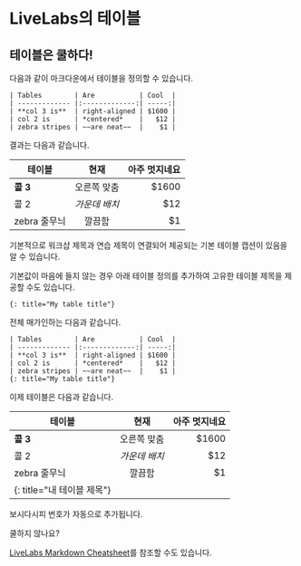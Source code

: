 # LiveLabs의 테이블

## 테이블은 쿨하다!

다음과 같이 마크다운에서 테이블을 정의할 수 있습니다.

    | Tables        | Are           | Cool  |
    | ------------- |:-------------:| -----:|
    | **col 3 is**  | right-aligned | $1600 |
    | col 2 is      | *centered*    |   $12 |
    | zebra stripes | ~~are neat~~  |    $1 |
    

결과는 다음과 같습니다.

| 테이블 | 현재 | 아주 멋지네요 |
| --- | :-: | --: |
| **콜 3** | 오른쪽 맞춤 | $1600 |
| 콜 2 | _가운데 배치_ | $12 |
| zebra 줄무늬 | 깔끔함 | $1 |

기본적으로 워크샵 제목과 연습 제목이 연결되어 제공되는 기본 테이블 캡션이 있음을 알 수 있습니다.

기본값이 마음에 들지 않는 경우 아래 테이블 정의를 추가하여 고유한 테이블 제목을 제공할 수도 있습니다.

    {: title="My table title"}
    

전체 매가인하는 다음과 같습니다.

    | Tables        | Are           | Cool  |
    | ------------- |:-------------:| -----:|
    | **col 3 is**  | right-aligned | $1600 |
    | col 2 is      | *centered*    |   $12 |
    | zebra stripes | ~~are neat~~  |    $1 |
    {: title="My table title"}
    

이제 테이블은 다음과 같습니다.

| 테이블 | 현재 | 아주 멋지네요 |
| --- | :-: | --: |
| **콜 3** | 오른쪽 맞춤 | $1600 |
| 콜 2 | _가운데 배치_ | $12 |
| zebra 줄무늬 | 깔끔함 | $1 |
| {: title="내 테이블 제목"} |  |  |

보시다시피 번호가 자동으로 추가됩니다.

쿨하지 않나요?

[LiveLabs Markdown Cheatsheet](https://objectstorage.us-ashburn-1.oraclecloud.com/p/MKKRgodQ0WIIgL_R3QCgCRWCg30g22bXgxCdMk3YeKClB1238ZJXdau_Jsri0nzP/n/c4u04/b/qa-form/o/LiveLabs_MD_Cheat_Sheet.pdf)를 참조할 수도 있습니다.